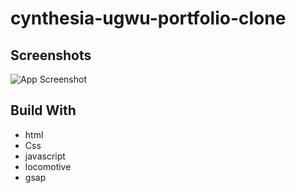 # cynthesia-ugwu-portfolio-clone

## Screenshots

![App Screenshot](https://via.placeholder.com/468x300?text=App+Screenshot+Here)




## Build With
- html
- Css
- javascript
- locomotive
- gsap
